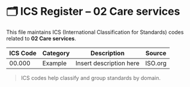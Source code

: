 # 🗂 ICS Register – 02 Care services

This file maintains ICS (International Classification for Standards) codes related to **02 Care services**.

| ICS Code | Category | Description | Source |
|----------|----------|-------------|--------|
| 00.000   | Example  | Insert description here | ISO.org |

> ICS codes help classify and group standards by domain.

